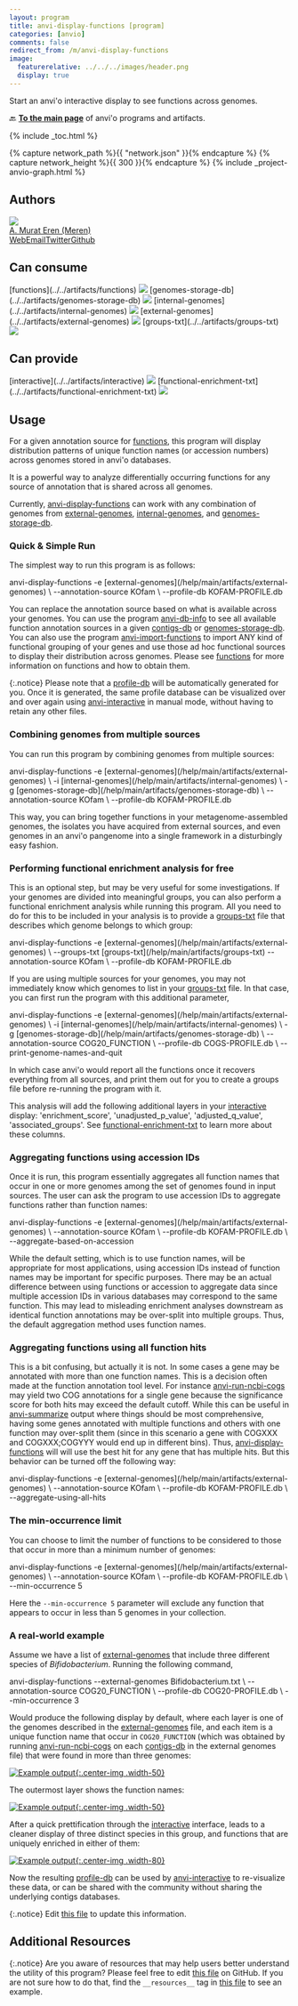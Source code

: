 ```yaml
---
layout: program
title: anvi-display-functions [program]
categories: [anvio]
comments: false
redirect_from: /m/anvi-display-functions
image:
  featurerelative: ../../../images/header.png
  display: true
---
```


Start an anvi&#x27;o interactive display to see functions across genomes.

🔙 **[To the main page](../../)** of anvi'o programs and artifacts.


{% include _toc.html %}
<div id="svg" class="subnetwork"></div>
{% capture network_path %}{{ "network.json" }}{% endcapture %}
{% capture network_height %}{{ 300 }}{% endcapture %}
{% include _project-anvio-graph.html %}


## Authors

<div class="anvio-person"><div class="anvio-person-info"><div class="anvio-person-photo"><img class="anvio-person-photo-img" src="../../images/authors/meren.jpg" /></div><div class="anvio-person-info-box"><a href="/people/meren" target="_blank"><span class="anvio-person-name">A. Murat Eren (Meren)</span></a><div class="anvio-person-social-box"><a href="http://merenlab.org" class="person-social" target="_blank"><i class="fa fa-fw fa-home"></i>Web</a><a href="mailto:a.murat.eren@gmail.com" class="person-social" target="_blank"><i class="fa fa-fw fa-envelope-square"></i>Email</a><a href="http://twitter.com/merenbey" class="person-social" target="_blank"><i class="fa fa-fw fa-twitter-square"></i>Twitter</a><a href="http://github.com/meren" class="person-social" target="_blank"><i class="fa fa-fw fa-github"></i>Github</a></div></div></div></div>



## Can consume


<p style="text-align: left" markdown="1"><span class="artifact-r">[functions](../../artifacts/functions) <img src="../../images/icons/CONCEPT.png" class="artifact-icon-mini" /></span> <span class="artifact-r">[genomes-storage-db](../../artifacts/genomes-storage-db) <img src="../../images/icons/DB.png" class="artifact-icon-mini" /></span> <span class="artifact-r">[internal-genomes](../../artifacts/internal-genomes) <img src="../../images/icons/TXT.png" class="artifact-icon-mini" /></span> <span class="artifact-r">[external-genomes](../../artifacts/external-genomes) <img src="../../images/icons/TXT.png" class="artifact-icon-mini" /></span> <span class="artifact-r">[groups-txt](../../artifacts/groups-txt) <img src="../../images/icons/TXT.png" class="artifact-icon-mini" /></span></p>


## Can provide


<p style="text-align: left" markdown="1"><span class="artifact-p">[interactive](../../artifacts/interactive) <img src="../../images/icons/DISPLAY.png" class="artifact-icon-mini" /></span> <span class="artifact-p">[functional-enrichment-txt](../../artifacts/functional-enrichment-txt) <img src="../../images/icons/TXT.png" class="artifact-icon-mini" /></span></p>


## Usage


For a given annotation source for <span class="artifact-n">[functions](/help/main/artifacts/functions)</span>, this program will display distribution patterns of unique function names (or accession numbers) across genomes stored in anvi'o databases.

It is a powerful way to analyze differentially occurring functions for any source of annotation that is shared across all genomes.

Currently, <span class="artifact-p">[anvi-display-functions](/help/main/programs/anvi-display-functions)</span> can work with any combination of genomes from <span class="artifact-n">[external-genomes](/help/main/artifacts/external-genomes)</span>, <span class="artifact-n">[internal-genomes](/help/main/artifacts/internal-genomes)</span>, and <span class="artifact-n">[genomes-storage-db](/help/main/artifacts/genomes-storage-db)</span>.

### Quick & Simple Run

The simplest way to run this program is as follows:

<div class="codeblock" markdown="1">
anvi&#45;display&#45;functions &#45;e <span class="artifact&#45;n">[external&#45;genomes](/help/main/artifacts/external&#45;genomes)</span> \
                       &#45;&#45;annotation&#45;source KOfam \
                       &#45;&#45;profile&#45;db KOFAM&#45;PROFILE.db
</div>

You can replace the annotation source based on what is available across your genomes. You can use the program <span class="artifact-p">[anvi-db-info](/help/main/programs/anvi-db-info)</span> to see all available function annotation sources in a given <span class="artifact-n">[contigs-db](/help/main/artifacts/contigs-db)</span> or <span class="artifact-n">[genomes-storage-db](/help/main/artifacts/genomes-storage-db)</span>. You can also use the program <span class="artifact-p">[anvi-import-functions](/help/main/programs/anvi-import-functions)</span> to import ANY kind of functional grouping of your genes and use those ad hoc functional sources to display their distribution across genomes. Please see <span class="artifact-n">[functions](/help/main/artifacts/functions)</span> for more information on functions and how to obtain them.

{:.notice}
Please note that a <span class="artifact-n">[profile-db](/help/main/artifacts/profile-db)</span> will be automatically generated for you. Once it is generated, the same profile database can be visualized over and over again using <span class="artifact-p">[anvi-interactive](/help/main/programs/anvi-interactive)</span> in manual mode, without having to retain any other files.


### Combining genomes from multiple sources

You can run this program by combining genomes from multiple sources:

<div class="codeblock" markdown="1">
anvi&#45;display&#45;functions &#45;e <span class="artifact&#45;n">[external&#45;genomes](/help/main/artifacts/external&#45;genomes)</span> \
                       &#45;i <span class="artifact&#45;n">[internal&#45;genomes](/help/main/artifacts/internal&#45;genomes)</span> \
                       &#45;g <span class="artifact&#45;n">[genomes&#45;storage&#45;db](/help/main/artifacts/genomes&#45;storage&#45;db)</span> \
                       &#45;&#45;annotation&#45;source KOfam \
                       &#45;&#45;profile&#45;db KOFAM&#45;PROFILE.db

</div>

This way, you can bring together functions in your metagenome-assembled genomes, the isolates you have acquired from external sources, and even genomes in an anvi'o pangenome into a single framework in a disturbingly easy fashion.

### Performing functional enrichment analysis for free

This is an optional step, but may be very useful for some investigations. If your genomes are divided into meaningful groups, you can also perform a functional enrichment analysis while running this program. All you need to do for this to be included in your analysis is to provide a <span class="artifact-n">[groups-txt](/help/main/artifacts/groups-txt)</span> file that describes which genome belongs to which group:

<div class="codeblock" markdown="1">
anvi&#45;display&#45;functions &#45;e <span class="artifact&#45;n">[external&#45;genomes](/help/main/artifacts/external&#45;genomes)</span> \
                       &#45;&#45;groups&#45;txt <span class="artifact&#45;n">[groups&#45;txt](/help/main/artifacts/groups&#45;txt)</span>
                       &#45;&#45;annotation&#45;source KOfam \
                       &#45;&#45;profile&#45;db KOFAM&#45;PROFILE.db
</div>

If you are using multiple sources for your genomes, you may not immediately know which genomes to list in your <span class="artifact-n">[groups-txt](/help/main/artifacts/groups-txt)</span> file. In that case, you can first run the program with this additional parameter,

<div class="codeblock" markdown="1">
anvi&#45;display&#45;functions &#45;e <span class="artifact&#45;n">[external&#45;genomes](/help/main/artifacts/external&#45;genomes)</span> \
                       &#45;i <span class="artifact&#45;n">[internal&#45;genomes](/help/main/artifacts/internal&#45;genomes)</span> \
                       &#45;g <span class="artifact&#45;n">[genomes&#45;storage&#45;db](/help/main/artifacts/genomes&#45;storage&#45;db)</span> \
                       &#45;&#45;annotation&#45;source COG20_FUNCTION \
                       &#45;&#45;profile&#45;db COGS&#45;PROFILE.db \
                       &#45;&#45;print&#45;genome&#45;names&#45;and&#45;quit
</div>

In which case anvi'o would report all the functions once it recovers everything from all sources, and print them out for you to create a groups file before re-running the program with it.

This analysis will add the following additional layers in your <span class="artifact-n">[interactive](/help/main/artifacts/interactive)</span> display: 'enrichment_score', 'unadjusted_p_value', 'adjusted_q_value', 'associated_groups'. See <span class="artifact-n">[functional-enrichment-txt](/help/main/artifacts/functional-enrichment-txt)</span> to learn more about these columns.

### Aggregating functions using accession IDs

Once it is run, this program essentially aggregates all function names that occur in one or more genomes among the set of genomes found in input sources. The user can ask the program to use accession IDs to aggregate functions rather than function names:

<div class="codeblock" markdown="1">
anvi&#45;display&#45;functions &#45;e <span class="artifact&#45;n">[external&#45;genomes](/help/main/artifacts/external&#45;genomes)</span> \
                       &#45;&#45;annotation&#45;source KOfam \
                       &#45;&#45;profile&#45;db KOFAM&#45;PROFILE.db \
                       &#45;&#45;aggregate&#45;based&#45;on&#45;accession
</div>

While the default setting, which is to use function names, will be appropriate for most applications, using accession IDs instead of function names may be important for specific purposes. There may be an actual difference between using functions or accession to aggregate data since multiple accession IDs in various databases may correspond to the same function. This may lead to misleading enrichment analyses downstream as identical function annotations may be over-split into multiple groups. Thus, the default aggregation method uses function names.

### Aggregating functions using all function hits

This is a bit confusing, but actually it is not. In some cases a gene may be annotated with more than one function names. This is a decision often made at the function annotation tool level. For instance <span class="artifact-p">[anvi-run-ncbi-cogs](/help/main/programs/anvi-run-ncbi-cogs)</span> may yield two COG annotations for a single gene because the significance score for both hits may exceed the default cutoff. While this can be useful in <span class="artifact-p">[anvi-summarize](/help/main/programs/anvi-summarize)</span> output where things should be most comprehensive, having some genes annotated with multiple functions and others with one function may over-split them (since in this scenario a gene with COGXXX and COGXXX;COGYYY would end up in different bins). Thus, <span class="artifact-p">[anvi-display-functions](/help/main/programs/anvi-display-functions)</span> will will use the best hit for any gene that has multiple hits. But this behavior can be turned off the following way:

<div class="codeblock" markdown="1">
anvi&#45;display&#45;functions &#45;e <span class="artifact&#45;n">[external&#45;genomes](/help/main/artifacts/external&#45;genomes)</span> \
                       &#45;&#45;annotation&#45;source KOfam \
                       &#45;&#45;profile&#45;db KOFAM&#45;PROFILE.db \
                       &#45;&#45;aggregate&#45;using&#45;all&#45;hits
</div>

### The min-occurrence limit

You can choose to limit the number of functions to be considered to those that occur in more than a minimum number of genomes:

<div class="codeblock" markdown="1">
anvi&#45;display&#45;functions &#45;e <span class="artifact&#45;n">[external&#45;genomes](/help/main/artifacts/external&#45;genomes)</span> \
                       &#45;&#45;annotation&#45;source KOfam \
                       &#45;&#45;profile&#45;db KOFAM&#45;PROFILE.db \
                       &#45;&#45;min&#45;occurrence 5
</div>

Here the `--min-occurrence 5` parameter will exclude any function that appears to occur in less than 5 genomes in your collection.


### A real-world example

Assume we have a list of <span class="artifact-n">[external-genomes](/help/main/artifacts/external-genomes)</span> that include three different species of *Bifidobacterium*. Running the following command,

<div class="codeblock" markdown="1">
anvi&#45;display&#45;functions &#45;&#45;external&#45;genomes Bifidobacterium.txt \
                       &#45;&#45;annotation&#45;source COG20_FUNCTION \
                       &#45;&#45;profile&#45;db COG20&#45;PROFILE.db \
                       &#45;&#45;min&#45;occurrence 3
</div>

Would produce the following display by default, where each layer is one of the genomes described in the <span class="artifact-n">[external-genomes](/help/main/artifacts/external-genomes)</span> file, and each item is a unique function name that occur in `COG20_FUNCTION` (which was obtained by running <span class="artifact-p">[anvi-run-ncbi-cogs](/help/main/programs/anvi-run-ncbi-cogs)</span> on each <span class="artifact-n">[contigs-db](/help/main/artifacts/contigs-db)</span> in the external genomes file) that were found in more than three genomes:

[![Example output](../../images/anvi-display-functions-01.png){:.center-img .width-50}](../../images/anvi-display-functions-01.png)

The outermost layer shows the function names:

[![Example output](../../images/anvi-display-functions-02.png){:.center-img .width-50}](../../images/anvi-display-functions-02.png)

After a quick prettification through the <span class="artifact-n">[interactive](/help/main/artifacts/interactive)</span> interface, leads to a cleaner display of three distinct species in this group, and functions that are uniquely enriched in either of them:

[![Example output](../../images/anvi-display-functions-03.png){:.center-img .width-80}](../../images/anvi-display-functions-03.png)

Now the resulting <span class="artifact-n">[profile-db](/help/main/artifacts/profile-db)</span> can be used by <span class="artifact-p">[anvi-interactive](/help/main/programs/anvi-interactive)</span> to re-visualize these data, or can be shared with the community without sharing the underlying contigs databases.


{:.notice}
Edit [this file](https://github.com/merenlab/anvio/tree/master/anvio/docs/programs/anvi-display-functions.md) to update this information.


## Additional Resources



{:.notice}
Are you aware of resources that may help users better understand the utility of this program? Please feel free to edit [this file](https://github.com/merenlab/anvio/tree/master/bin/anvi-display-functions) on GitHub. If you are not sure how to do that, find the `__resources__` tag in [this file](https://github.com/merenlab/anvio/blob/master/bin/anvi-interactive) to see an example.
